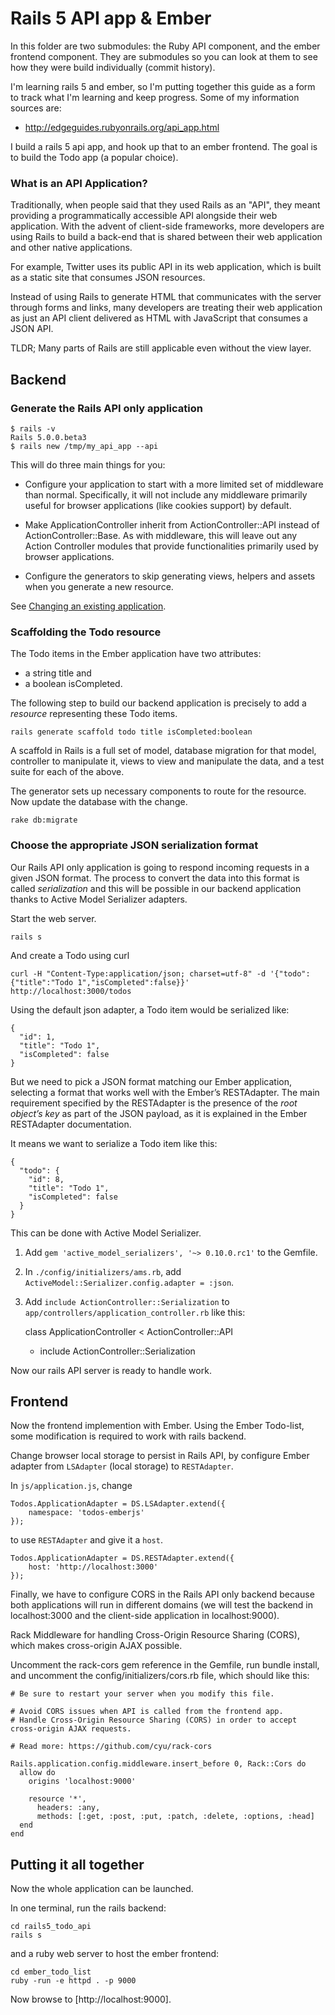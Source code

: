 Rails 5 API app & Ember
=======================

In this folder are two submodules: the Ruby API component, and the ember frontend component. They are submodules
so you can look at them to see how they were build individually (commit history).

I'm learning rails 5 and ember, so I'm putting together this guide as a form to track what I'm learning and keep
progress. Some of my information sources are:

*   http://edgeguides.rubyonrails.org/api_app.html

I build a rails 5 api app, and hook up that to an ember frontend.
The goal is to build the Todo app (a popular choice).

### What is an API Application?

Traditionally, when people said that they used Rails as an "API", they meant providing a programmatically accessible
API alongside their web application. With the advent of client-side frameworks, more developers are using Rails to
build a back-end that is shared between their web application and other native applications.

For example, Twitter uses its public API in its web application, which is built as a static site that consumes JSON
resources.

Instead of using Rails to generate HTML that communicates with the server through forms and links, many developers are
treating their web application as just an API client delivered as HTML with JavaScript that consumes a JSON API.

TLDR; Many parts of Rails are still applicable even without the view layer.

Backend
-------------

### Generate the Rails API only application

    $ rails -v
    Rails 5.0.0.beta3
    $ rails new /tmp/my_api_app --api

This will do three main things for you:

*   Configure your application to start with a more limited set of middleware than normal. Specifically, it will not
    include any middleware primarily useful for browser applications (like cookies support) by default.

*   Make ApplicationController inherit from ActionController::API instead of ActionController::Base. As with
    middleware, this will leave out any Action Controller modules that provide functionalities primarily used by
    browser applications.

*   Configure the generators to skip generating views, helpers and assets when you generate a new resource.

See [Changing an existing application](http://edgeguides.rubyonrails.org/api_app.html).

### Scaffolding the Todo resource

The Todo items in the Ember application have two attributes:

*   a string title and
*   a boolean isCompleted.

The following step to build our backend application is precisely to add a _resource_ representing these Todo items.

    rails generate scaffold todo title isCompleted:boolean

A scaffold in Rails is a full set of model, database migration for that model, controller to manipulate it, views to
view and manipulate the data, and a test suite for each of the above.

The generator sets up necessary components to route for the resource. Now update the database with the change.

    rake db:migrate

### Choose the appropriate JSON serialization format

Our Rails API only application is going to respond incoming requests in a given JSON format. The process to convert the
data into this format is called _serialization_ and this will be possible in our backend application thanks to Active
Model Serializer adapters.

Start the web server.

    rails s

And create a Todo using curl

    curl -H "Content-Type:application/json; charset=utf-8" -d '{"todo": {"title":"Todo 1","isCompleted":false}}'
    http://localhost:3000/todos

Using the default json adapter, a Todo item would be serialized like:

    {
      "id": 1,
      "title": "Todo 1",
      "isCompleted": false
    }

But we need to pick a JSON format matching our Ember application, selecting a format that works well with the Ember’s
RESTAdapter.  The main requirement specified by the RESTAdapter is the presence of the _root object’s key_ as part of
the JSON payload, as it is explained in the Ember RESTAdapter documentation.

It means we want to serialize a Todo item like this:

    {
      "todo": {
        "id": 8,
        "title": "Todo 1",
        "isCompleted": false
      }
    }

This can be done with Active Model Serializer.

1.  Add `gem 'active_model_serializers', '~> 0.10.0.rc1'` to the Gemfile.
2.  In `./config/initializers/ams.rb`, add `ActiveModel::Serializer.config.adapter = :json`.
3.  Add `include ActionController::Serialization` to `app/controllers/application_controller.rb` like this:

    class ApplicationController < ActionController::API
    +    include ActionController::Serialization

Now our rails API server is ready to handle work.


Frontend
-------------

Now the frontend implemention with Ember. Using the Ember Todo-list, some modification is required to work with rails
backend.

Change browser local storage to persist in Rails API, by configure Ember adapter from `LSAdapter` (local storage)
to `RESTAdapter`.

In `js/application.js`, change

    Todos.ApplicationAdapter = DS.LSAdapter.extend({
        namespace: 'todos-emberjs'
    });

to use `RESTAdapter` and give it a `host`.

    Todos.ApplicationAdapter = DS.RESTAdapter.extend({
        host: 'http://localhost:3000'
    });

Finally, we have to configure CORS in the Rails API only backend because both applications will run in different domains (we will test the backend in localhost:3000 and the client-side application in localhost:9000).

Rack Middleware for handling Cross-Origin Resource Sharing (CORS), which makes cross-origin AJAX possible.

Uncomment the rack-cors gem reference in the Gemfile, run bundle install, and uncomment the config/initializers/cors.rb
file, which should like this:

    # Be sure to restart your server when you modify this file.

    # Avoid CORS issues when API is called from the frontend app.
    # Handle Cross-Origin Resource Sharing (CORS) in order to accept cross-origin AJAX requests.

    # Read more: https://github.com/cyu/rack-cors

    Rails.application.config.middleware.insert_before 0, Rack::Cors do
      allow do
        origins 'localhost:9000'

        resource '*',
          headers: :any,
          methods: [:get, :post, :put, :patch, :delete, :options, :head]
      end
    end

Putting it all together
-----------------------

Now the whole application can be launched.

In one terminal, run the rails backend:

    cd rails5_todo_api
    rails s

and a ruby web server to host the ember frontend:

    cd ember_todo_list
    ruby -run -e httpd . -p 9000

Now browse to [http://localhost:9000].
